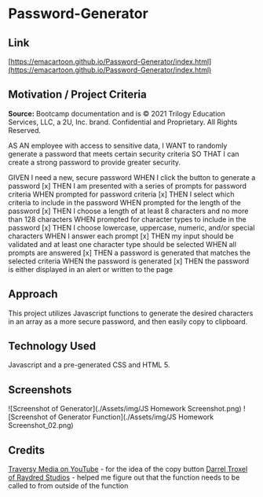 # Password-Generator



## Link

[https://emacartoon.github.io/Password-Generator/index.html](https://emacartoon.github.io/Password-Generator/index.html)


## Motivation / Project Criteria

**Source:** Bootcamp documentation and is © 2021 Trilogy Education Services, LLC, a 2U, Inc. brand. Confidential and Proprietary. All Rights Reserved.

AS AN employee with access to sensitive data, I WANT to randomly generate a password that meets certain security criteria SO THAT I can create a strong password to provide greater security.

GIVEN I need a new, secure password
WHEN I click the button to generate a password
[x] THEN I am presented with a series of prompts for password criteria
WHEN prompted for password criteria
[x] THEN I select which criteria to include in the password
WHEN prompted for the length of the password
[x] THEN I choose a length of at least 8 characters and no more than 128 characters
WHEN prompted for character types to include in the password
[x] THEN I choose lowercase, uppercase, numeric, and/or special characters
WHEN I answer each prompt
[x] THEN my input should be validated and at least one character type should be selected
WHEN all prompts are answered
[x] THEN a password is generated that matches the selected criteria
WHEN the password is generated
[x] THEN the password is either displayed in an alert or written to the page


## Approach

This project utilizes Javascript functions to generate the desired characters in an array as a more secure password, and then easily copy to clipboard.


## Technology Used

Javascript and a pre-generated CSS and HTML 5.

## Screenshots

![Screenshot of Generator](./Assets/img/JS Homework Screenshot.png)
![Screenshot of Generator Function](./Assets/img/JS Homework Screenshot_02.png)


## Credits
[Traversy Media on YouTube](https://www.youtube.com/watch?v=duNmhKgtcsI) - for the idea of the copy button
[Darrel Troxel of Raydred Studios](https://github.com/raydred) - helped me figure out that the function needs to be called to from outside of the function